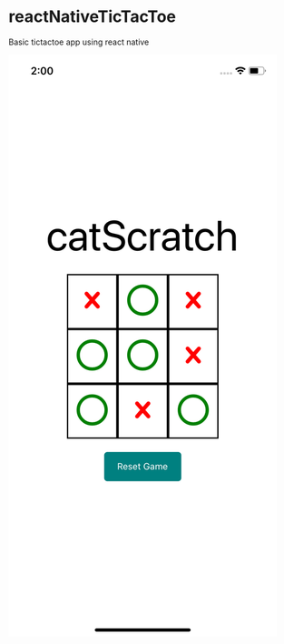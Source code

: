 # reactNativeTicTacToe
Basic tictactoe app using react native

![width:10%](images/Simulator%20Screen%20Shot%20-%20iPhone%2011%20-%202020-04-01%20at%2002.00.18.png)
